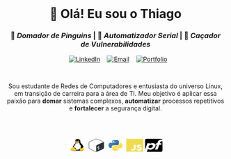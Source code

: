 <div align="center">
  <h1 align="center">🌟 Olá! Eu sou o Thiago</h1>
  <h3 align="center">🐧 <i>Domador de Pinguins</i>  |  🤖 <i>Automatizador Serial</i>  |  🎯 <i>Caçador de Vulnerabilidades</i></h3>
    <p align="center">
    <a href="https://linkedin.com/in/th-hoffmann87"><img src="https://img.shields.io/badge/LinkedIn-Conectar-0077B5?style=for-the-badge&logo=linkedin&logoColor=white" alt="LinkedIn"></a>
    <a href="mailto:thiago@hoffmann.tec.br"><img src="https://img.shields.io/badge/Email-Vamos_Conversar-D14836?style=for-the-badge&logo=gmail&logoColor=white" alt="Email"></a>
    <a href="#"><img src="https://img.shields.io/badge/Portfolio-Em_Breve-FF5722?style=for-the-badge&logo=rocket&logoColor=white" alt="Portfolio"></a> 
  </p>
</div>

&nbsp;

<div align="center">

Sou estudante de Redes de Computadores e entusiasta do universo Linux, em transição de carreira para a área de TI. Meu objetivo é aplicar essa paixão para <strong>domar</strong> sistemas complexos, <strong>automatizar</strong> processos repetitivos e <strong>fortalecer</strong> a segurança digital.

&nbsp;

<div style="display: inline_block"><br>
  <img align="center" alt="Thiago-Linux" height="30" width="40" src="https://raw.githubusercontent.com/devicons/devicon/master/icons/linux/linux-original.svg">
  <img align="center" alt="Thiago-Bash" height="30" width="40" src="https://raw.githubusercontent.com/devicons/devicon/master/icons/bash/bash-original.svg">
  <img align="center" alt="Thiago-Python" height="30" width="40" src="https://raw.githubusercontent.com/devicons/devicon/master/icons/python/python-original.svg">
  <img align="center" alt="Thiago-Js" height="30" width="40" src="https://raw.githubusercontent.com/devicons/devicon/master/icons/javascript/javascript-plain.svg">
  <img align="center" alt="Thiago-pfSense-original" height="30" width="40" src="https://raw.githubusercontent.com/devicons/devicon/master/icons/pfsense/pfsense-original.svg">
</div>
